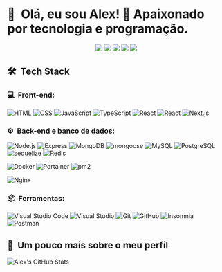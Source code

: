 <h1>👋 &nbsp;Olá, eu sou Alex! 🚀 Apaixonado por tecnologia e programação.</h1>
<p align="center">
<a href="https://wa.me/5512996397676?text=Olá%21+Tudo+bem%3F+Vi+seu+perfil+no+github+e+gostaria+de+saber+mais+sobre+você&type=phone_number&app_absent=0" target="_blank"><img src="https://img.shields.io/badge/-WhastApp_-25d366?style=flat-square&logo=WhatsApp&logoColor=white"/></a>
<a href="https://instagram.com/alx.sdevlab" target="_blank"><img src="https://img.shields.io/badge/-@alx.sdevlab_-E1306C?style=flat-square&logo=Instagram&logoColor=white"/></a>
<a href="https://alx.sdevlab.net" target="_blank"><img src="https://img.shields.io/badge/-alx.sdevlab.net-264662?style=flat-square&logo=Google-Chrome&logoColor=white"/></a>
<a href="https://www.facebook.com/alxsdevlaboficial" target="_blank"><img src="https://img.shields.io/badge/-alx.sdevlab-0077B5?style=flat-square&logo=Facebook&logoColor=white"/></a>
<a href="mailto:alx.sdevlab@gmail" target="_blank"><img src="https://img.shields.io/badge/-alx.sdevlab@gmail-D14836?style=flat-square&logo=Gmail&logoColor=white"/></a>

</p>

<h2> 🛠 &nbsp;Tech Stack</h2>
<h3>💻 &nbsp;Front-end:</h3>

![HTML](https://img.shields.io/badge/-HTML-333333?style=flat&logo=HTML5)
![CSS](https://img.shields.io/badge/-CSS-333333?style=flat&logo=CSS3&logoColor=1572B6)
![JavaScript](https://img.shields.io/badge/-JavaScript-333333?style=flat&logo=javascript)
![TypeScript](https://img.shields.io/badge/-TypeScript-333333?style=flat&logo=typescript&logoColor=2D79C7)
![React](https://img.shields.io/badge/-React-333333?style=flat&logo=react)
![React](https://img.shields.io/badge/-React%20Native-333333?style=flat&logo=react)
![Next.js](https://img.shields.io/badge/-Next.js-333333?style=flat&logo=nextdotjs)

<h3>⚙️ &nbsp;Back-end e banco de dados:</h3>

![Node.js](https://img.shields.io/badge/-Node.js-333333?style=flat&logo=nodedotjs)
![Express](https://img.shields.io/badge/-Express-333333?style=flat&logo=express)
![MongoDB](https://img.shields.io/badge/-MongoDB-333333?style=flat&logo=mongodb)
![mongoose](https://img.shields.io/badge/-mongoose-333333?style=flat&logo=mongoose)
![MySQL](https://img.shields.io/badge/-MySQL-333333?style=flat&logo=mysql)
![PostgreSQL](https://img.shields.io/badge/-PostgreSQL-333333?style=flat&logo=postgresql)
![sequelize](https://img.shields.io/badge/-sequelize-333333?style=flat&logo=sequelize)
![Redis](https://img.shields.io/badge/-Redis-333333?style=flat&logo=redis)

![Docker](https://img.shields.io/badge/-docker-333333?style=flat&logo=docker)
![Portainer](https://img.shields.io/badge/-portainer-333333?style=flat&logo=portainer)
![pm2](https://img.shields.io/badge/-pm2-333333?style=flat&logo=pm2)

![Nginx](https://img.shields.io/badge/-Nginx-333333?style=flat&logo=nginx)

<h3>📦 &nbsp;Ferramentas:</h3>

![Visual Studio Code](https://img.shields.io/badge/-Visual%20Studio%20Code-333333?style=flat&logo=visualstudiocode)
![Visual Studio](https://img.shields.io/badge/-Visual%20Studio-333333?style=flat&logo=visualstudio)
![Git](https://img.shields.io/badge/-Git-333333?style=flat&logo=git)
![GitHub](https://img.shields.io/badge/-GitHub-333333?style=flat&logo=github)
![Insomnia](https://img.shields.io/badge/-Insomnia-333333?style=flat&logo=insomnia)
![Postman](https://img.shields.io/badge/-Postman-333333?style=flat&logo=postman)

<h2>🚀 &nbsp;Um pouco mais sobre o meu perfil</h2>

![Alex's GitHub Stats](https://github-readme-stats.vercel.app/api?username=alexss050786&show_icons=true&theme=dracula)
